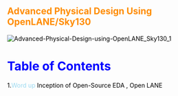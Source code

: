 ## Advanced Physical Design Using OpenLANE/Sky130

![Advanced-Physical-Design-using-OpenLANE_Sky130_1](https://user-images.githubusercontent.com/86367130/123914575-2b087700-d99d-11eb-819f-feb44e307b87.png)

# Table of Contents

1.<span style="color:#9CDAF1">Word up</span> Inception of Open-Source EDA , Open LANE
<style>H1{color:Blue;}</style>
<style>H2{color:DarkOrange;}</style>
<style>p{color:Black;}</style









